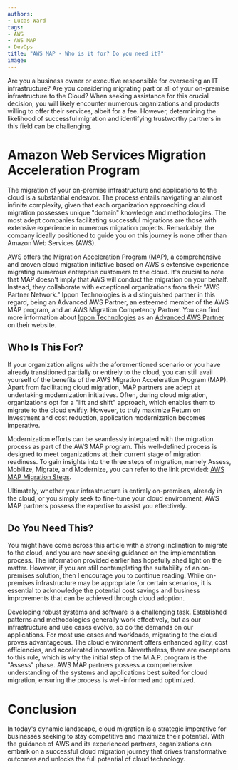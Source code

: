 ```yaml
---
authors:
- Lucas Ward
tags:
- AWS
- AWS MAP
- DevOps
title: "AWS MAP - Who is it for? Do you need it?"
image: 
---
```


Are you a business owner or executive responsible for overseeing an IT infrastructure? Are you considering migrating part or all of your on-premise infrastructure to the Cloud? When seeking assistance for this crucial decision, you will likely encounter numerous organizations and products willing to offer their services, albeit for a fee. However, determining the likelihood of successful migration and identifying trustworthy partners in this field can be challenging.

# Amazon Web Services Migration Acceleration Program

The migration of your on-premise infrastructure and applications to the cloud is a substantial endeavor. The process entails navigating an almost infinite complexity, given that each organization approaching cloud migration possesses unique "domain" knowledge and methodologies. The most adept companies facilitating successful migrations are those with extensive experience in numerous migration projects. Remarkably, the company ideally positioned to guide you on this journey is none other than Amazon Web Services (AWS).

AWS offers the Migration Acceleration Program (MAP), a comprehensive and proven cloud migration initiative based on AWS's extensive experience migrating numerous enterprise customers to the cloud. It's crucial to note that MAP doesn't imply that AWS will conduct the migration on your behalf. Instead, they collaborate with exceptional organizations from their "AWS Partner Network." Ippon Technologies is a distinguished partner in this regard, being an Advanced AWS Partner, an esteemed member of the AWS MAP program, and an AWS Migration Competency Partner. You can find more information about [Ippon Technologies](https://us.ippon.tech/) as an [Advanced AWS Partner](https://partners.amazonaws.com/partners/0010L00001iWx29QAC/) on their website.

## Who Is This For?

If your organization aligns with the aforementioned scenario or you have already transitioned partially or entirely to the cloud, you can still avail yourself of the benefits of the AWS Migration Acceleration Program (MAP). Apart from facilitating cloud migration, MAP partners are adept at undertaking modernization initiatives. Often, during cloud migration, organizations opt for a "lift and shift" approach, which enables them to migrate to the cloud swiftly. However, to truly maximize Return on Investment and cost reduction, application modernization becomes imperative.

Modernization efforts can be seamlessly integrated with the migration process as part of the AWS MAP program. This well-defined process is designed to meet organizations at their current stage of migration readiness. To gain insights into the three steps of migration, namely Assess, Mobilize, Migrate, and Modernize, you can refer to the link provided: [AWS MAP Migration Steps](https://aws.amazon.com/cloud-migration/how-to-migrate/?nc=sn&loc=2).

Ultimately, whether your infrastructure is entirely on-premises, already in the cloud, or you simply seek to fine-tune your cloud environment, AWS MAP partners possess the expertise to assist you effectively.

## Do You Need This?

You might have come across this article with a strong inclination to migrate to the cloud, and you are now seeking guidance on the implementation process. The information provided earlier has hopefully shed light on the matter. However, if you are still contemplating the suitability of an on-premises solution, then I encourage you to continue reading. While on-premises infrastructure may be appropriate for certain scenarios, it is essential to acknowledge the potential cost savings and business improvements that can be achieved through cloud adoption.

Developing robust systems and software is a challenging task. Established patterns and methodologies generally work effectively, but as our infrastructure and use cases evolve, so do the demands on our applications. For most use cases and workloads, migrating to the cloud proves advantageous. The cloud environment offers enhanced agility, cost efficiencies, and accelerated innovation. Nevertheless, there are exceptions to this rule, which is why the initial step of the M.A.P. program is the "Assess" phase. AWS MAP partners possess a comprehensive understanding of the systems and applications best suited for cloud migration, ensuring the process is well-informed and optimized.

# Conclusion

In today's dynamic landscape, cloud migration is a strategic imperative for businesses seeking to stay competitive and maximize their potential. With the guidance of AWS and its experienced partners, organizations can embark on a successful cloud migration journey that drives transformative outcomes and unlocks the full potential of cloud technology.

